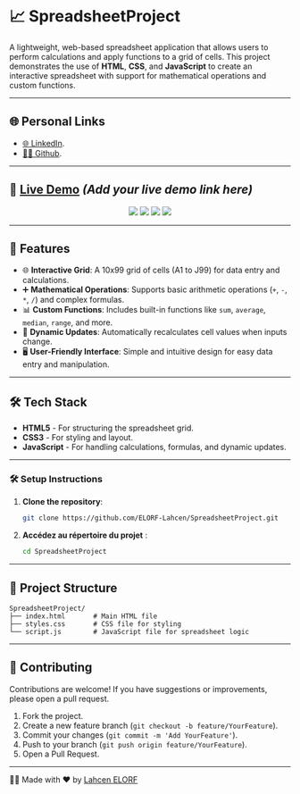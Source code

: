 # 📈 SpreadsheetProject

A lightweight, web-based spreadsheet application that allows users to perform calculations and apply functions to a grid of cells. This project demonstrates the use of **HTML**, **CSS**, and **JavaScript** to create an interactive spreadsheet with support for mathematical operations and custom functions.

---

## 🌐 Personal Links
- [🌐 LinkedIn](https://www.linkedin.com/in/lahcenelorf/).
- [👨‍💻 Github](https://github.com/ELORF-Lahcen).

---

## 🔗 [Live Demo](#) *(Add your live demo link here)*
<div align="center">
    <img src="https://img.shields.io/badge/HTML-5-orange?style=for-the-badge&logo=html5&logoColor=white" />
    <img src="https://img.shields.io/badge/CSS-3-blue?style=for-the-badge&logo=css3&logoColor=white" />
    <img src="https://img.shields.io/badge/JavaScript-yellow?style=for-the-badge&logo=javascript&logoColor=black" />
    <img src="https://img.shields.io/badge/Responsive%20Design-Mobile%20Friendly-blueviolet?style=for-the-badge&logo=responsive&logoColor=white" />
</div>

---

## 📌 Features

- 🌐 **Interactive Grid**: A 10x99 grid of cells (A1 to J99) for data entry and calculations.
- ➕ **Mathematical Operations**: Supports basic arithmetic operations (`+`, `-`, `*`, `/`) and complex formulas.
- 📊 **Custom Functions**: Includes built-in functions like `sum`, `average`, `median`, `range`, and more.
- 🔄 **Dynamic Updates**: Automatically recalculates cell values when inputs change.
- 🖥️ **User-Friendly Interface**: Simple and intuitive design for easy data entry and manipulation.

---

## 🛠️ Tech Stack

- **HTML5** - For structuring the spreadsheet grid.
- **CSS3** - For styling and layout.
- **JavaScript** - For handling calculations, formulas, and dynamic updates.

---

### 🛠️ Setup Instructions

1. **Clone the repository**:
   ```bash
   git clone https://github.com/ELORF-Lahcen/SpreadsheetProject.git
   ```
2. **Accédez au répertoire du projet** :
   ```bash
   cd SpreadsheetProject
   ```

--- 

## 📂 Project Structure

```plaintext
SpreadsheetProject/
├── index.html       # Main HTML file
├── styles.css       # CSS file for styling
└── script.js        # JavaScript file for spreadsheet logic
```

---

## 🤝 Contributing

Contributions are welcome! If you have suggestions or improvements, please open a pull request.

1. Fork the project.
2. Create a new feature branch (`git checkout -b feature/YourFeature`).
3. Commit your changes (`git commit -m 'Add YourFeature'`).
4. Push to your branch (`git push origin feature/YourFeature`).
5. Open a Pull Request.

---

👨‍💻 Made with ❤️ by [Lahcen ELORF](https://github.com/elorf-lahcen)



